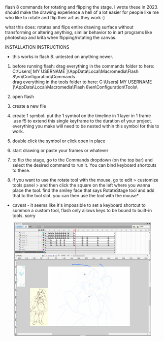 flash 8 commands for rotating and flipping the stage. I wrote these in 2023. should make the drawing experience a hell of a lot easier for people like me who like to rotate and flip their art as they work :)

what this does: rotates and flips entire drawing surface without transforming or altering anything, similar behavior to in art programs like photoshop and krita when flipping/rotating the canvas.

INSTALLATION INSTRUCTIONS
  - this works in flash 8. untested on anything newer.

1) before running flash:
  drag everything in the commands folder to here:
    C:\Users\[ MY USERNAME ]\AppData\Local\Macromedia\Flash 8\en\Configuration\Commands\
  drag everything in the tools folder to here:
    C:\Users\[ MY USERNAME ]\AppData\Local\Macromedia\Flash 8\en\Configuration\Tools\
    
2) open flash
3) create a new file
4) create 1 symbol. put the 1 symbol on the timeline in 1 layer in 1 frame .use f5 to extend this single keyframe to the duration of your project. everything you make will need to be nested within this symbol for this to work.
5) double click the symbol or click open in place
6) start drawing or paste your frames or whatever
7) to flip the stage, go to the Commands dropdown (on the top bar) and select the desired command to run it. You can bind keyboard shortcuts to these.
8) if you want to use the rotate tool with the mouse, go to edit > customize tools panel > and then click the square on the left where you wanna place the tool. find the smiley face that says RotateStage tool and add that to the tool slot. you can then use the tool with the mouse*

* caveat - it seems like it's impossible to set a keyboard shortcut to summon a custom tool, flash only allows keys to be bound to built-in tools. sorry
<div align="center">
  <img alt="structure" src="https://github.com/wcroachie/flash-8-commands/blob/main/DEMO.gif?raw=true" width="88%">
</div>
